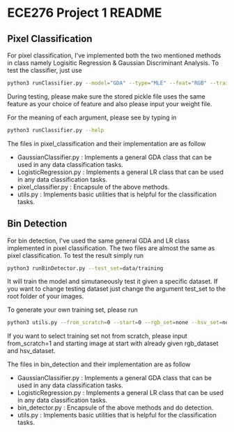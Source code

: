 # ECE276 Project 1 README

## Pixel Classification

For pixel classification, I've implemented both the two mentioned methods in class namely Logisitic Regression & Gaussian Discriminant Analysis. To test the classifier, just use

```bash
python3 runClassifier.py --model="GDA" --type="MLE" --feat="RGB" --train=1 --weight=None
```

During testing, please make sure the stored pickle file uses the same feature as your choice of feature and also please input your weight file.

For the meaning of each argument, please see by typing in

```bash
python3 runClassifier.py --help
```

The files in pixel_classification and their implementation are as follow

- GaussianClassifier.py : Implements a general GDA class that can be used in any data classification tasks.
- LogisticRegression.py : Implements a general LR class that can be used in any data classification tasks.
- pixel_classifier.py : Encapsule of the above methods.
- utils.py : Implements basic utilities that is helpful for the classification tasks.

## Bin Detection

For bin detection, I've used the same general GDA and LR class implemented in pixel classification. The two files are almost the same as pixel classification. To test the result simply run

```bash
python3 runBinDetector.py --test_set=data/training
```

It will train the model and simutaneously test it given a specific dataset. If you want to change testing dataset just change the argument test_set to the root folder of your images.

To generate your own training set, please run

```bash
python3 utils.py --from_scratch=0 --start=0 --rgb_set=none --hsv_set=none
```

If you want to select training set not from scratch, please input from_scratch=1 and starting image at start with already given rgb_dataset and hsv_dataset.

The files in bin_detection and their implementation are as follow

- GaussianClassifier.py : Implements a general GDA class that can be used in any data classification tasks.
- LogisticRegression.py : Implements a general LR class that can be used in any data classification tasks.
- bin_detector.py : Encapsule of the above methods and do detection.
- utils.py : Implements basic utilities that is helpful for the classification tasks.
